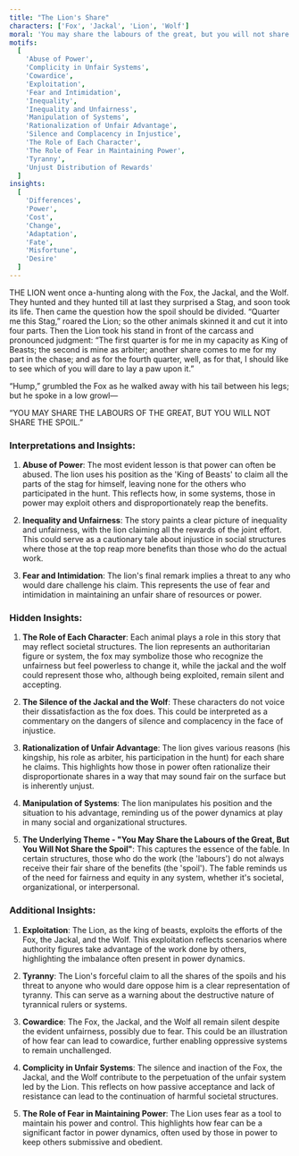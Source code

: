 ```yaml
---
title: "The Lion's Share"
characters: ['Fox', 'Jackal', 'Lion', 'Wolf']
moral: 'You may share the labours of the great, but you will not share the spoil.'
motifs:
  [
    'Abuse of Power',
    'Complicity in Unfair Systems',
    'Cowardice',
    'Exploitation',
    'Fear and Intimidation',
    'Inequality',
    'Inequality and Unfairness',
    'Manipulation of Systems',
    'Rationalization of Unfair Advantage',
    'Silence and Complacency in Injustice',
    'The Role of Each Character',
    'The Role of Fear in Maintaining Power',
    'Tyranny',
    'Unjust Distribution of Rewards'
  ]
insights:
  [
    'Differences',
    'Power',
    'Cost',
    'Change',
    'Adaptation',
    'Fate',
    'Misfortune',
    'Desire'
  ]
---
```


THE LION went once a-hunting along with the Fox, the Jackal, and the Wolf. They hunted and they hunted till at last they surprised a Stag, and soon took its life. Then came the question how the spoil should be divided. “Quarter me this Stag,” roared the Lion; so the other animals skinned it and cut it into four parts. Then the Lion took his stand in front of the carcass and pronounced judgment: “The first quarter is for me in my capacity as King of Beasts; the second is mine as arbiter; another share comes to me for my part in the chase; and as for the fourth quarter, well, as for that, I should like to see which of you will dare to lay a paw upon it.”

“Hump,” grumbled the Fox as he walked away with his tail between his legs; but he spoke in a low growl—

“YOU MAY SHARE THE LABOURS OF THE GREAT, BUT YOU WILL NOT SHARE THE SPOIL.”

### Interpretations and Insights:

1. **Abuse of Power**: The most evident lesson is that power can often be abused. The lion uses his position as the 'King of Beasts' to claim all the parts of the stag for himself, leaving none for the others who participated in the hunt. This reflects how, in some systems, those in power may exploit others and disproportionately reap the benefits.

2. **Inequality and Unfairness**: The story paints a clear picture of inequality and unfairness, with the lion claiming all the rewards of the joint effort. This could serve as a cautionary tale about injustice in social structures where those at the top reap more benefits than those who do the actual work.

3. **Fear and Intimidation**: The lion's final remark implies a threat to any who would dare challenge his claim. This represents the use of fear and intimidation in maintaining an unfair share of resources or power.

### Hidden Insights:

1. **The Role of Each Character**: Each animal plays a role in this story that may reflect societal structures. The lion represents an authoritarian figure or system, the fox may symbolize those who recognize the unfairness but feel powerless to change it, while the jackal and the wolf could represent those who, although being exploited, remain silent and accepting.

2. **The Silence of the Jackal and the Wolf**: These characters do not voice their dissatisfaction as the fox does. This could be interpreted as a commentary on the dangers of silence and complacency in the face of injustice.

3. **Rationalization of Unfair Advantage**: The lion gives various reasons (his kingship, his role as arbiter, his participation in the hunt) for each share he claims. This highlights how those in power often rationalize their disproportionate shares in a way that may sound fair on the surface but is inherently unjust.

4. **Manipulation of Systems**: The lion manipulates his position and the situation to his advantage, reminding us of the power dynamics at play in many social and organizational structures.

5. **The Underlying Theme - "You May Share the Labours of the Great, But You Will Not Share the Spoil"**: This captures the essence of the fable. In certain structures, those who do the work (the 'labours') do not always receive their fair share of the benefits (the 'spoil'). The fable reminds us of the need for fairness and equity in any system, whether it's societal, organizational, or interpersonal.

### Additional Insights:

1. **Exploitation**: The Lion, as the king of beasts, exploits the efforts of the Fox, the Jackal, and the Wolf. This exploitation reflects scenarios where authority figures take advantage of the work done by others, highlighting the imbalance often present in power dynamics.

2. **Tyranny**: The Lion's forceful claim to all the shares of the spoils and his threat to anyone who would dare oppose him is a clear representation of tyranny. This can serve as a warning about the destructive nature of tyrannical rulers or systems.

3. **Cowardice**: The Fox, the Jackal, and the Wolf all remain silent despite the evident unfairness, possibly due to fear. This could be an illustration of how fear can lead to cowardice, further enabling oppressive systems to remain unchallenged.

4. **Complicity in Unfair Systems**: The silence and inaction of the Fox, the Jackal, and the Wolf contribute to the perpetuation of the unfair system led by the Lion. This reflects on how passive acceptance and lack of resistance can lead to the continuation of harmful societal structures.

5. **The Role of Fear in Maintaining Power**: The Lion uses fear as a tool to maintain his power and control. This highlights how fear can be a significant factor in power dynamics, often used by those in power to keep others submissive and obedient.
